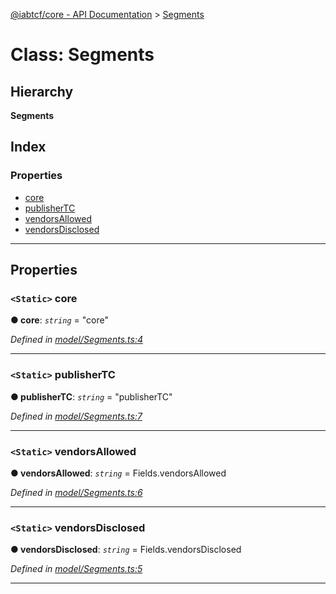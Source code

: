 [@iabtcf/core - API Documentation](../README.md) > [Segments](../classes/segments.md)

# Class: Segments

## Hierarchy

**Segments**

## Index

### Properties

* [core](segments.md#core)
* [publisherTC](segments.md#publishertc)
* [vendorsAllowed](segments.md#vendorsallowed)
* [vendorsDisclosed](segments.md#vendorsdisclosed)

---

## Properties

<a id="core"></a>

### `<Static>` core

**● core**: *`string`* = "core"

*Defined in [model/Segments.ts:4](https://github.com/chrispaterson/iabtcf/blob/ef31894/modules/core/src/model/Segments.ts#L4)*

___
<a id="publishertc"></a>

### `<Static>` publisherTC

**● publisherTC**: *`string`* = "publisherTC"

*Defined in [model/Segments.ts:7](https://github.com/chrispaterson/iabtcf/blob/ef31894/modules/core/src/model/Segments.ts#L7)*

___
<a id="vendorsallowed"></a>

### `<Static>` vendorsAllowed

**● vendorsAllowed**: *`string`* =  Fields.vendorsAllowed

*Defined in [model/Segments.ts:6](https://github.com/chrispaterson/iabtcf/blob/ef31894/modules/core/src/model/Segments.ts#L6)*

___
<a id="vendorsdisclosed"></a>

### `<Static>` vendorsDisclosed

**● vendorsDisclosed**: *`string`* =  Fields.vendorsDisclosed

*Defined in [model/Segments.ts:5](https://github.com/chrispaterson/iabtcf/blob/ef31894/modules/core/src/model/Segments.ts#L5)*

___

